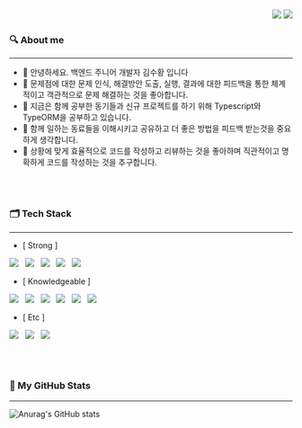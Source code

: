 <h3 align="right">
    <a href="mailto:"thinkcrash@gmail.com" target="_blank"><img src="https://img.shields.io/badge/Gmail-EA4335?style=flat-square&logo=Gmail&logoColor=white"/></a>
  <a href="https://kim-link.github.io/" target="_blank"><img src="https://img.shields.io/badge/GitHubBlog-0190ec?style=flat-square&logo=GitHub&logoColor=white"/></a>
</h3>

<h3 align="left"><b>🔍  About me</b></h3>

---

- 👋 안녕하세요. 백엔드 주니어 개발자 김수황 입니다
- 🔭 문제점에 대한 문제 인식, 해결방안 도출, 실행, 결과에 대한 피드백을 통한 체계적이고 객관적으로 문제 해결하는 것을 좋아합니다.
- 🌱 지금은 함께 공부한 동기들과 신규 프로젝트를 하기 위해 Typescript와 TypeORM을 공부하고 있습니다.
- 👯 함께 일하는 동료들을 이해시키고 공유하고 더 좋은 방법을 피드백 받는것을 중요하게 생각합니다.
- 🤔 상황에 맞게 효율적으로 코드를 작성하고 리뷰하는 것을 좋아하며 직관적이고 명확하게 코드를 작성하는 것을 추구합니다.

</br>
</br>

<h3><b>🗂  Tech Stack</b></h3>

---

- [ Strong ]
<p align="left">
<img src="https://img.shields.io/badge/JavaScript-F7DF1E?style=flat-square&logo=JavaScript&logoColor=white"/></a> &nbsp
<img src="https://img.shields.io/badge/Node.js-339933?style=flat-square&logo=Node.js&logoColor=white"/></a> &nbsp
<img src="https://img.shields.io/badge/Express-000000?style=flat-square&logo=Express&logoColor=white"/></a> &nbsp
<img src="https://img.shields.io/badge/MySQL-4479A1?style=flat-square&logo=MySQL&logoColor=white"/></a> &nbsp 
<img src="https://img.shields.io/badge/Sequelize-2B037A?style=flat-square&logo=Sequelize&logoColor=white"/></a> &nbsp
</p>

<!-- </br> -->

- [ Knowledgeable ]
<p align="left">
<img src="https://img.shields.io/badge/-TypeScript-%233178C6?style=flat-square&amp;logoColor=white&amp;logo=TypeScript"/></a> &nbsp
<img src="https://img.shields.io/badge/Amazon AWS-232F3E?style=flat-square&logo=Amazon%20AWS&logoColor=white"/></a> &nbsp
<img src="https://img.shields.io/badge/PM2-232F3E?style=flat-square&logo=PM2&logoColor=white"/></a> &nbsp
<img src="https://img.shields.io/badge/React-61DAFB?style=flat-square&logo=React&logoColor=white"/></a> &nbsp
<img src="https://img.shields.io/badge/HTML5-E34F26?style=flat-square&logo=HTML5&logoColor=white"/></a> &nbsp
<img src="https://img.shields.io/badge/CSS3-1572B6?style=flat-square&logo=CSS3&logoColor=white"/></a> &nbsp
</p>

<!-- </br> -->

- [ Etc ]
<p align="left">
<img src="https://img.shields.io/badge/GitHub-181717?style=flat-square&logo=GitHub&logoColor=white"/></a> &nbsp
<img src="https://img.shields.io/badge/Notion-000000?style=flat-square&logo=Notion&logoColor=white"/></a> &nbsp
<img src="https://img.shields.io/badge/Slack-4A154B?style=flat-square&logo=Slack&logoColor=white"/></a> &nbsp
</p>

</br>
</br>

<h3><b>🌻  My GitHub Stats </b></h3>

---

![Anurag's GitHub stats](https://github-readme-stats.vercel.app/api?username=Kim-Link&show_icons=true&theme=city_lights)
